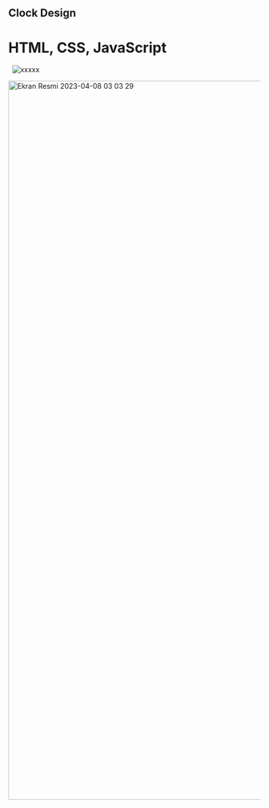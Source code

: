 ## Clock Design

<h1>HTML, CSS, JavaScript</h1>

 
![xxxxx](https://user-images.githubusercontent.com/105823500/230696798-164f6219-ae52-411a-bd26-d50bb97f57fa.gif)

<img width="1438" alt="Ekran Resmi 2023-04-08 03 03 29" src="https://user-images.githubusercontent.com/105823500/230696801-236a6575-4bf7-47bf-8a4a-aef3143c1865.png">
